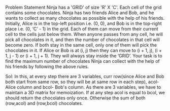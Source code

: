 
Problem Statement
Ninja has a 'GRID' of size 'R' X 'C'. Each cell of the grid contains some chocolates. Ninja has two friends Alice and Bob, and he wants to collect 
as many chocolates as possible with the help of his friends.
Initially, Alice is in the top-left position i.e. (0, 0), and Bob is in the top-right place i.e. (0, ‘C’ - 1) in the grid. 
Each of them can move from their current cell to the cells just below them. When anyone passes from any cell, he will pick all chocolates in it, 
and then the number of chocolates in that cell will become zero. If both stay in the same cell, only one of them will pick the chocolates in it.
If Alice or Bob is at (i, j) then they can move to (i + 1, j), (i + 1, j - 1) or (i + 1, j + 1). They will always stay inside the ‘GRID’.
Your task is to find the maximum number of chocolates Ninja can collect with the help of his friends by following the above rules.

Sol: In this, at every step there are 3 variables, curr row(since Alice and Bob both start from same row, so they will be at same row in each step), 
acol- Alice column and bcol- Bob's column. As there are 3 variables, we have to maintain a 3D matrix for memoization. 
If at any step acol is equal to bcol, we should return the chocolates only once. Otherwise the sum of both (row,acol) and (row,bcol) chocolates.
